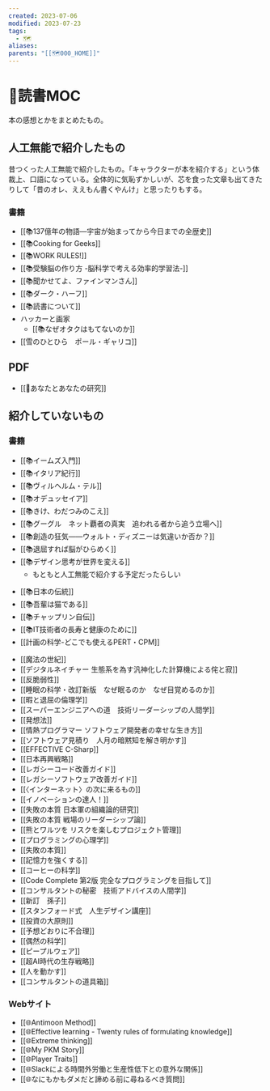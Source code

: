 ```yaml
---
created: 2023-07-06
modified: 2023-07-23
tags:
  - 🗺️
aliases: 
parents: "[[🗺️000_HOME]]"
---
```

# 📖読書MOC
本の感想とかをまとめたもの。

## 人工無能で紹介したもの
昔つくった人工無能で紹介したもの。「キャラクターが本を紹介する」という体裁上、口語になっている。全体的に気恥ずかしいが、芯を食った文章も出てきたりして「昔のオレ、ええもん書くやんけ」と思ったりもする。

### 書籍 
* [[📚137億年の物語―宇宙が始まってから今日までの全歴史]] 
* [[📚Cooking for Geeks]]
* [[📚WORK RULES!]]
* [[📚受験脳の作り方 -脳科学で考える効率的学習法-]] 
* [[📚聞かせてよ、ファインマンさん]] 
* [[📚ダーク・ハーフ]] 
* [[📚読書について]]
* ハッカーと画家
	* [[📚なぜオタクはもてないのか]] 
* [[雪のひとひら　ポール・ギャリコ]] 

## PDF
* [[📑あなたとあなたの研究]]

## 紹介していないもの
### 書籍 
- [[📚イームズ入門]]
- [[📚イタリア紀行]]
- [[📚ヴィルヘルム・テル]]
- [[📚オデュッセイア]]
- [[📚きけ、わだつみのこえ]]
- [[📚グーグル　ネット覇者の真実　追われる者から追う立場へ]] 
- [[📚創造の狂気――ウォルト・ディズニーは気違いか否か？]] 
- [[📚退屈すれば脳がひらめく]] 
- [[📚デザイン思考が世界を変える]] 
	- もともと人工無能で紹介する予定だったらしい
* [[📚日本の伝統]] 
* [[📚吾輩は猫である]]
* [[📚チャップリン自伝]]
* [[📚IT技術者の長寿と健康のために]]
* [[計画の科学-どこでも使えるPERT・CPM]]
- [[魔法の世紀]]
- [[デジタルネイチャー 生態系を為す汎神化した計算機による侘と寂]]
- [[反脆弱性]]
- [[睡眠の科学・改訂新版　なぜ眠るのか　なぜ目覚めるのか]]
- [[暇と退屈の倫理学]]
- [[スーパーエンジニアへの道　技術リーダーシップの人間学]]
- [[発想法]]
- [[情熱プログラマー ソフトウェア開発者の幸せな生き方]]
- [[ソフトウェア見積り　人月の暗黙知を解き明かす]]
- [[EFFECTIVE C-Sharp]]
- [[日本再興戦略]]
- [[レガシーコード改善ガイド]]
- [[レガシーソフトウェア改善ガイド]]
- [[〈インターネット〉の次に来るもの]]
- [[イノベーションの達人！]]
- [[失敗の本質 日本軍の組織論的研究]]
- [[失敗の本質 戦場のリーダーシップ論]]
- [[熊とワルツを リスクを楽しむプロジェクト管理]]
- [[プログラミングの心理学]]
- [[失敗の本質]]
- [[記憶力を強くする]]
- [[コーヒーの科学]]
- [[Code Complete 第2版 完全なプログラミングを目指して]]
- [[コンサルタントの秘密　技術アドバイスの人間学]]
- [[新訂　孫子]]
- [[スタンフォード式　人生デザイン講座]]
- [[投資の大原則]]
- [[予想どおりに不合理]]
- [[偶然の科学]]
- [[ピープルウェア]]
- [[超AI時代の生存戦略]]
- [[人を動かす]]
- [[コンサルタントの道具箱]]

### Webサイト
- [[🌐Antimoon Method]]
- [[🌐Effective learning - Twenty rules of formulating knowledge]]
- [[🌐Extreme thinking]]
- [[🌐My PKM Story]] 
- [[🌐Player Traits]]
- [[🌐Slackによる時間外労働と生産性低下との意外な関係]]
- [[🌐なにもかもダメだと諦める前に尋ねるべき質問]]
